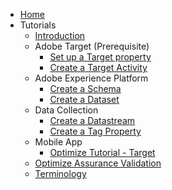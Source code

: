 <!-- Documentation/tutorials/_sidebar.md -->

- [Home](/)
- Tutorials
    - [Introduction](/tutorials/README.md)
    - Adobe Target (Prerequisite)
        - [Set up a Target property](/tutorials/setup/setup-target-property.md)
        - [Create a Target Activity](/tutorials/setup/create-target-activity.md)
    - Adobe Experience Platform
        - [Create a Schema](/tutorials/setup/create-schema.md)
        - [Create a Dataset](/tutorials/setup/create-dataset.md)
    - Data Collection
        - [Create a Datastream](/tutorials/setup/create-datastream.md)
        - [Create a Tag Property](/tutorials/setup/create-tag-property.md)
    - Mobile App
        - [Optimize Tutorial - Target](/tutorials/mobile-app/optimize-tutorial-target.md)
    - [Optimize Assurance Validation](/tutorials/assurance-validation.md)
    - [Terminology](/tutorials/terminology.md)
